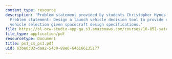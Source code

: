 ```yaml
---
content_type: resource
description: 'Problem statement provided by students Christopher Hynes and Steve Paschall.
  Problem statement: Design a launch vehicle decision tool to provide ease of launch
  vehicle selection given spacecraft design specifications.'
file: https://ol-ocw-studio-app-qa.s3.amazonaws.com/courses/16-851-satellite-engineering-fall-2003/63be0302daa2543088e6646166135177_ps1_cs_ps1.pdf
file_type: application/pdf
resourcetype: Document
title: ps1_cs_ps1.pdf
uid: 63be0302-daa2-5430-88e6-646166135177
---
```

